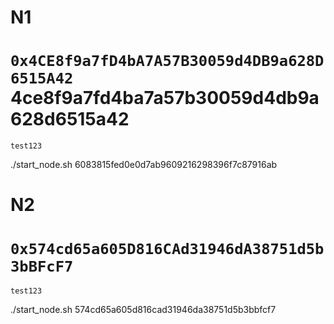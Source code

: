 # N1
`0x4CE8f9a7fD4bA7A57B30059d4DB9a628D6515A42`
4ce8f9a7fd4ba7a57b30059d4db9a628d6515a42
====
`test123`

./start_node.sh 6083815fed0e0d7ab9609216298396f7c87916ab


# N2
`0x574cd65a605D816CAd31946dA38751d5b3bBFcF7`
====
`test123`

./start_node.sh 574cd65a605d816cad31946da38751d5b3bbfcf7